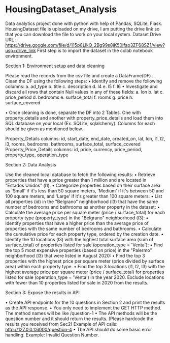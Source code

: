 # HousingDataset_Analysis
Data analytics project done with python with help of Pandas, SQLite, Flask. 
HousingDataset file is uploaded on my drive, I am putting the drive link so that you can download the file to work on your local system.
Dataset Drive URL :- https://drive.google.com/file/d/115p8LlkQ_2Bg99s8jK50Ifao3ZF68SZ1/view?usp=drive_link
First step is to import the dataset in the colab notebook environment.

Section 1: Environment setup and data cleaning

Please read the records from the csv file and create a DataFrame(DF) . Clean the DF using the following steps:
• Identify and remove the following columns:
a. ad_type
b. title
c. description
d. l4
e. l5
f. l6
• Investigate and discard all rows that contain Null values in any of these fields:
a. lon
b. lat
c. price_period
d. bedrooms
e. surface_total
f. rooms
g. price
h. surface_covered

• Once cleaning is done, separate the DF into 2 Tables. One with property_details and another with property_price_details
and load them into SQL database on your local (Ex. SQLite, sqlalchemy). Columns for each should be given as mentioned
below.

Property_Details columns: id, start_date, end_date, created_on, lat, lon, l1, l2, l3, rooms, bedrooms, bathrooms,
surface_total, surface_covered
Property_Price_Details columns: id, price, currency, price_period, property_type, operation_type

Section 2: Data Analysis

Use the cleaned local database to fetch the following results:
• Retrieve properties that have a price greater than 1 million and are located in "Estados Unidos" (l1).
• Categorize properties based on their surface area as 'Small' if it's less than 50 square meters, 'Medium' if it's
between 50 and 100 square meters, and 'Large' if it's greater than 100 square meters:
• List all properties (id) in the "Belgrano" neighborhood (l3) that have the same number of bedrooms and
bathrooms as another property in the dataset:
• Calculate the average price per square meter (price / surface_total) for each property type (property_type) in
the "Belgrano" neighborhood (l3):
• Identify properties that have a higher price than the average price of properties with the same number of
bedrooms and bathrooms.
• Calculate the cumulative price for each property type, ordered by the creation date.
• Identify the 10 locations (l3) with the highest total surface area (sum of surface_total) of properties listed for
sale (operation_type = 'Venta'):
• Find the top 5 most expensive properties (based on price) in the "Palermo" neighborhood (l3) that were listed
in August 2020:
• Find the top 3 properties with the highest price per square meter (price divided by surface area) within each
property type.
• Find the top 3 locations (l1, l2, l3) with the highest average price per square meter (price / surface_total) for
properties listed for sale (operation_type = 'Venta') in the year 2020. Exclude locations with fewer than 10
properties listed for sale in 2020 from the results.

Section 3: Expose the results in API

• Create API endpoints for the 10 questions in Section 2 and print the results as the API response.
• You only need to implement the GET HTTP method. The method names will be like /question-1
• The API methods will be the question number and it should return the results. (Please hardcode the results you
received from Sec2) Example of API calls: http://127.0.0.1:6000/question-4
• The API should do some basic error handling. Example: Invalid Question Number.
